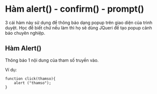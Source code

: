 # Hàm alert() - confirm() - prompt()
3 cái hàm này sử dụng để thông báo dạng popup trên giao diện của trình duyệt. Học để biết chứ nếu làm thì họ sẽ dùng JQueri để tạo popup cảnh báo chuyên nghiệp.

## Hàm Alert()

Thông báo 1 nội dung của tham số truyền vào.

Ví dụ:

    function click(thamso){
        alert ("thamso");
    }


